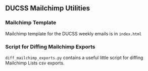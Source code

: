 ## DUCSS Mailchimp Utilities

### Mailchimp Template
Mailchimp template for the DUCSS weekly emails is in `index.html`

### Script for Diffing Mailchimp Exports
`diff_mailchimp_exports.py` contains a useful little script for diffing Mailchimp Lists csv exports. 
